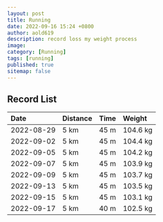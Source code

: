 ```yaml
---
layout: post
title: Running
date: 2022-09-16 15:24 +0800
author: aold619
description: record loss my weight process
image:
category: [Running]
tags: [running]
published: true
sitemap: false
---
```


## Record List

| Date       | Distance  | Time      | Weight   |
| :---       | :---      | :---      | :---     |
| 2022-08-29 | 5 km      | 45 m      | 104.6 kg |
| 2022-09-02 | 5 km      | 45 m      | 104.4 kg |
| 2022-09-05 | 5 km      | 45 m      | 104.2 kg |
| 2022-09-07 | 5 km      | 45 m      | 103.9 kg |
| 2022-09-09 | 5 km      | 45 m      | 103.7 kg |
| 2022-09-13 | 5 km      | 45 m      | 103.5 kg |
| 2022-09-15 | 5 km      | 45 m      | 103.1 kg |
| 2022-09-17 | 5 km      | 40 m      | 102.5 kg |
